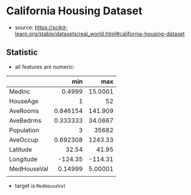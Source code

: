 # California Housing Dataset

- source: https://scikit-learn.org/stable/datasets/real_world.html#california-housing-dataset

## Statistic

- all features are numeric:

|             |      min |     max |
| :---------- | -------: | ------: |
| MedInc      |   0.4999 | 15.0001 |
| HouseAge    |        1 |      52 |
| AveRooms    | 0.846154 | 141.909 |
| AveBedrms   | 0.333333 | 34.0667 |
| Population  |        3 |   35682 |
| AveOccup    | 0.692308 | 1243.33 |
| Latitude    |    32.54 |   41.95 |
| Longitude   |  -124.35 | -114.31 |
| MedHouseVal |  0.14999 | 5.00001 |
|             |          |         |

- target is `MedHouseVal`
